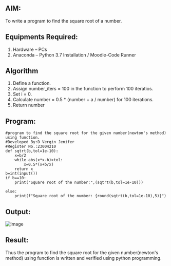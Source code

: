 
## AIM:
To write a program to find the square root of a number.

## Equipments Required:
1. Hardware – PCs
2. Anaconda – Python 3.7 Installation / Moodle-Code Runner

## Algorithm
1. Define a function.
2. Assign number_iters = 100 in the function to perform 100 iteratios.
3. Set i = 0.
4. Calculate  number = 0.5 * (number + a / number) for 100 iterations.
5. Return number

## Program:
```
#program to find the square root for the given number(newton's method) using function.
#Developed By:D Vergin Jenifer
#Register No.:23004210
def sqtrt(b,tol=1e-10):
    x=b/2
    while abs(x*x-b)>tol:
        x=0.5*(x+b/x)
    return x
b=int(input())
if b==10:
    print("Square root of the number:",(sqtrt(b,tol=1e-10)))

else:
    print(f"Square root of the number: {round(sqtrt(b,tol=1e-10),5)}")
```

## Output:
![image](https://github.com/VerginJenifer/Square-root-of-a-number/assets/136251012/72d527cc-e8e6-41c7-b252-474ad2d4ad81)

## Result:
Thus the program to find the square root for the given number(newton's method) using function is written and verified using python programming.
